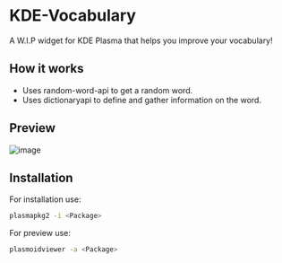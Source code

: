 # KDE-Vocabulary

A W.I.P widget for KDE Plasma that helps you improve your vocabulary!

## How it works
- Uses random-word-api to get a random word.
- Uses dictionaryapi to define and gather information on the word.

## Preview

![image](https://github.com/KL0-6/KDE-Vocabulary/assets/145412851/06f65ce6-73ef-4ef7-833f-609be18d401b)

## Installation

For installation use:
```bash
plasmapkg2 -i <Package>
```

For preview use:
```bash
plasmoidviewer -a <Package>
```
